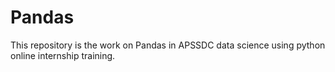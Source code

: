 # Pandas
This repository is the work on Pandas in APSSDC data science using python online internship training.
